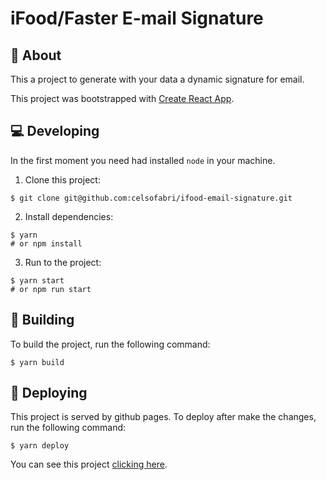 # iFood/Faster E-mail Signature

## :space_invader: About

This a project to generate with your data a 
dynamic signature for email.

This project was bootstrapped with [Create React App](https://github.com/facebook/create-react-app).

## :computer: Developing

In the first moment you need had installed `node` in your machine.

1. Clone this project:

```
$ git clone git@github.com:celsofabri/ifood-email-signature.git
```

2. Install dependencies:

```
$ yarn
# or npm install
```

3. Run to the project:

```
$ yarn start
# or npm run start
```

## :hammer: Building

To build the project, run the following command:

```
$ yarn build
```

## :rocket: Deploying

This project is served by github pages. To deploy after make the changes, run the following command:

```
$ yarn deploy
```

You can see this project [clicking here](https://celsofabri.github.io/ifood-email-signature/).
